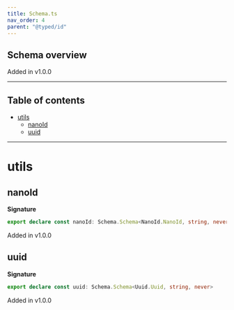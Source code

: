 ```yaml
---
title: Schema.ts
nav_order: 4
parent: "@typed/id"
---
```


## Schema overview

Added in v1.0.0

---

<h2 class="text-delta">Table of contents</h2>

- [utils](#utils)
  - [nanoId](#nanoid)
  - [uuid](#uuid)

---

# utils

## nanoId

**Signature**

```ts
export declare const nanoId: Schema.Schema<NanoId.NanoId, string, never>
```

Added in v1.0.0

## uuid

**Signature**

```ts
export declare const uuid: Schema.Schema<Uuid.Uuid, string, never>
```

Added in v1.0.0

